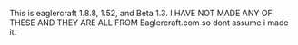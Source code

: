 This is eaglercraft 1.8.8, 1.52, and Beta 1.3. I HAVE NOT MADE ANY OF THESE AND THEY ARE ALL FROM Eaglercraft.com so dont assume i made it.
